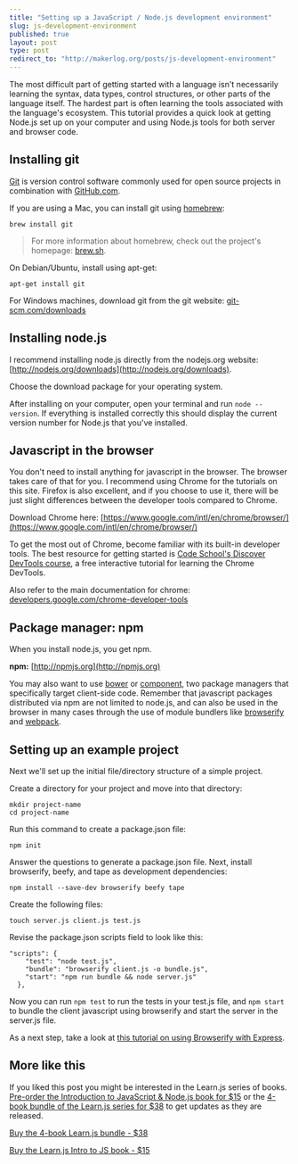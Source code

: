 ```yaml
---
title: "Setting up a JavaScript / Node.js development environment"
slug: js-development-environment
published: true
layout: post
type: post
redirect_to: "http://makerlog.org/posts/js-development-environment"
---
```


The most difficult part of getting started with a language isn't necessarily learning the syntax, data types, control structures, or other parts of the language itself. The hardest part is often learning the tools associated with the language's ecosystem. This tutorial provides a quick look at getting Node.js set up on your computer and using Node.js tools for both server and browser code.

## Installing git

[Git](http://git-scm.com) is version control software commonly used for open source projects in combination with [GitHub.com](http://github.com).

If you are using a Mac, you can install git using [homebrew](http://brew.sh/):

```
brew install git
```

> For more information about homebrew, check out the project's homepage: [brew.sh](http://brew.sh/).

On Debian/Ubuntu, install using apt-get:

```
apt-get install git
```

For Windows machines, download git from the git website: [git-scm.com/downloads](http://git-scm.com/downloads)

## Installing node.js

I recommend installing node.js directly from the nodejs.org website: [http://nodejs.org/downloads](http://nodejs.org/downloads).

Choose the download package for your operating system.

After installing on your computer, open your terminal and run `node --version`. If everything is installed correctly this should display the current version number for Node.js that you've installed.

## Javascript in the browser

You don't need to install anything for javascript in the browser. The browser takes care of that for you. I recommend using Chrome for the tutorials on this site. Firefox is also excellent, and if you choose to use it, there will be just slight differences between the developer tools compared to Chrome.

Download Chrome here: [https://www.google.com/intl/en/chrome/browser/](https://www.google.com/intl/en/chrome/browser/)

To get the most out of Chrome, become familiar with its built-in developer tools. The best resource for getting started is [Code School's Discover DevTools course](http://discover-devtools.codeschool.com/), a free interactive tutorial for learning the Chrome DevTools.

Also refer to the main documentation for chrome: [developers.google.com/chrome-developer-tools](https://developers.google.com/chrome-developer-tools/)

## Package manager: npm
When you install node.js, you get npm.

**npm:** [http://npmjs.org](http://npmjs.org)

You may also want to use [bower](http://bower.io/) or [component](http://component.io), two package managers that specifically target client-side code. Remember that javascript packages distributed via npm are not limited to node.js, and can also be used in the browser in many cases through the use of module bundlers like [browserify](http://browserify.org) and [webpack](http://webpack.github.io/).


## Setting up an example project
Next we'll set up the initial file/directory structure of a simple project.

Create a directory for your project and move into that directory:

```
mkdir project-name
cd project-name
```

Run this command to create a package.json file:

```
npm init
```

Answer the questions to generate a package.json file.
Next, install browserify, beefy, and tape as development dependencies:

```
npm install --save-dev browserify beefy tape
```

Create the following files:

```
touch server.js client.js test.js
```

Revise the package.json scripts field to look like this:

```
"scripts": {
    "test": "node test.js",
    "bundle": "browserify client.js -o bundle.js",
    "start": "npm run bundle && node server.js"
  },
```

Now you can run `npm test` to run the tests in your test.js file, and `npm start` to bundle the client javascript using browserify and start the server in the server.js file.

As a next step, take a look at [this tutorial on using Browserify with Express](http://learnjs.io/blog/2013/12/22/express-and-browserify/).

## More like this

If you liked this post you might be interested in the Learn.js series of books.
[Pre-order the Introduction to JavaScript & Node.js book for $15](http://gum.co/learnjs02) or the [4-book bundle of the Learn.js series for $38](http://gum.co/bundle01) to get updates as they are released.

<a href="http://gum.co/bundle01" class="buy button">Buy the 4-book Learn.js bundle - $38</a>

<a href="http://gum.co/learnjs01" class="buy button">Buy the Learn.js Intro to JS book - $15</a>
